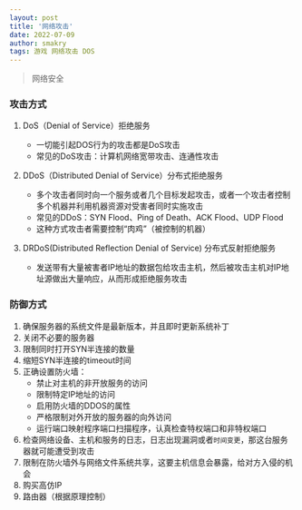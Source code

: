 ```yaml
---
layout: post
title: '网络攻击'
date: 2022-07-09
author: smakry
tags: 游戏 网络攻击 DOS
---
```


> 网络安全

### 攻击方式

1. DoS（Denial of Service）拒绝服务
    - 一切能引起DOS行为的攻击都是DoS攻击
    - 常见的DoS攻击：计算机网络宽带攻击、连通性攻击

2. DDoS（Distributed Denial of Service）分布式拒绝服务
    - 多个攻击者同时向一个服务或者几个目标发起攻击，或者一个攻击者控制多个机器并利用机器资源对受害者同时实施攻击
    - 常见的DDoS：SYN Flood、Ping of Death、ACK Flood、UDP Flood
    - 这种方式攻击者需要控制“肉鸡”（被控制的机器）

3. DRDoS(Distributed Reflection Denial of Service) 分布式反射拒绝服务
    - 发送带有大量被害者IP地址的数据包给攻击主机，然后被攻击主机对IP地址源做出大量响应，从而形成拒绝服务攻击

### 防御方式

1. 确保服务器的系统文件是最新版本，并且即时更新系统补丁
2. 关闭不必要的服务器
3. 限制同时打开SYN半连接的数量
4. 缩短SYN半连接的timeout时间
5. 正确设置防火墙：
    - 禁止对主机的非开放服务的访问
    - 限制特定IP地址的访问
    - 启用防火墙的DDOS的属性
    - 严格限制对外开放的服务器的向外访问
    - 运行端口映射程序端口扫描程序，认真检查特权端口和非特权端口
6. 检查网络设备、主机和服务的日志，日志出现漏洞或者`时间变更`，那这台服务器就可能遭受到攻击
7. 限制在防火墙外与网络文件系统共享，这要主机信息会暴露，给对方入侵的机会
8. 购买高仿IP
9. 路由器（根据原理控制）
 
